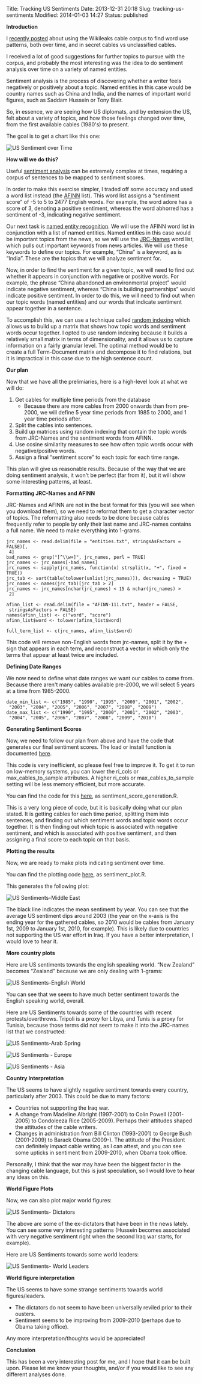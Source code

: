 Title: Tracking US Sentiments
Date: 2013-12-31 20:18
Slug: tracking-us-sentiments
Modified: 2014-01-03 14:27
Status: published


<div class='post'>

<p><strong>Introduction</strong></p> <p>I <a href="http://viksalgorithms.blogspot.com/2012/06/finding-word-use-patterns-in-wikileaks.html">recently posted</a> about using the Wikileaks cable corpus to find word use patterns, both over time, and in secret cables vs unclassified cables.</p> <p>I received a lot of good suggestions for further topics to pursue with the corpus, and probably the most interesting was the idea to do sentiment analysis over time on a variety of named entities.</p> <p>Sentiment analysis is the process of discovering whether a writer feels negatively or positively about a topic. Named entities in this case would be country names such as China and India, and the names of important world figures, such as Saddam Hussein or Tony Blair.</p> <p>So, in essence, we are seeing how US diplomats, and by extension the US, felt about a variety of topics, and how those feelings changed over time, from the first available cables (1980's) to present.</p> <p>The goal is to get a chart like this one:</p> <p><img src="http://1.bp.blogspot.com/-eb2_T1rSN80/T99K6VgXDrI/AAAAAAAAALw/5FoxdSgjQ34/s640/sentiment_teaser.png" alt="US Sentiment over Time"/></p> <!--more--><p><strong>How will we do this?</strong></p> <p>Useful <a href="http://en.wikipedia.org/wiki/Sentiment_analysis">sentiment analysis</a> can be extremely complex at times, requiring a corpus of sentences to be mapped to sentiment scores.</p> <p>In order to make this exercise simpler, I traded off some accuracy and used a word list instead (the <a href="http://www2.imm.dtu.dk/pubdb/views/publication_details.php?id=6010">AFINN</a> list). This word list assigns a “sentiment score” of -5 to 5 to 2477 English words. For example, the word adore has a score of 3, denoting a positive sentiment, whereas the word abhorred has a sentiment of -3, indicating negative sentiment.</p> <p>Our next task is <a href="http://en.wikipedia.org/wiki/Named-entity_recognition">named entity recognition</a>. We will use the AFINN word list in conjunction with a list of named entities. Named entities in this case would be important topics from the news, so we will use the <a href="http://langtech.jrc.it/JRC-Names.html">JRC-Names</a> word list, which pulls out important keywords from news articles. We will use these keywords to define our topics. For example, “China” is a keyword, as is “India”. These are the topics that we will analyze sentiment for.</p> <p>Now, in order to find the sentiment for a given topic, we will need to find out whether it appears in conjunction with negative or positive words. For example, the phrase “China abandoned an environmental project” would indicate negative sentiment, whereas “China is building partnerships” would indicate positive sentiment. In order to do this, we will need to find out when our topic words (named entities) and our words that indicate sentiment appear together in a sentence.</p> <p>To accomplish this, we can use a technique called <a href="http://www.idi.ntnu.no/%7Egamback/teaching/TDT4138/sahlgren05.pdf">random indexing</a> which allows us to build up a matrix that shows how topic words and sentiment words occur together. I opted to use random indexing because it builds a relatively small matrix in terms of dimensionality, and it allows us to capture information on a fairly granular level. The optimal method would be to create a full Term-Document matrix and decompose it to find relations, but it is impractical in this case due to the high sentence count.</p> <p><strong>Our plan</strong></p> <p>Now that we have all the prelimiaries, here is a high-level look at what we will do:</p> <ol><li>Get cables for multiple time periods from the database <ul><li>Because there are more cables from 2000 onwards than from pre-2000, we will define 5 year time periods from 1985 to 2000, and 1 year time periods after.</li></ul></li><li>Split the cables into sentences.</li><li>Build up matrices using random indexing that contain the topic words from JRC-Names and the sentiment words from AFINN.</li><li>Use cosine similarity measures to see how often topic words occur with negative/positive words.</li><li>Assign a final “sentiment score” to each topic for each time range.</li></ol> <p>This plan will give us reasonable results. Because of the way that we are doing sentiment analysis, it won't be perfect (far from it), but it will show some interesting patterns, at least.</p> <p><strong>Formatting JRC-Names and AFINN</strong></p> <p>JRC-Names and AFINN are not in the best format for this (you will see when you download them), so we need to reformat them to get a character vector of topics. The reformatting also needs to be done because cables frequently refer to people by only their last name and JRC-names contains a full name. We need to make everything into 1-grams.</p> <pre><code class="r">jrc_names <- read.delim(file = "entities.txt", stringsAsFactors = FALSE)[, <br /> 4]<br />bad_names <- grep("[^\\w+]", jrc_names, perl = TRUE)<br />jrc_names <- jrc_names[-bad_names]<br />jrc_names <- sapply(jrc_names, function(x) strsplit(x, "+", fixed = TRUE))<br />jrc_tab <- sort(table(tolower(unlist(jrc_names))), decreasing = TRUE)<br />jrc_names <- names(jrc_tab)[jrc_tab > 2]<br />jrc_names <- jrc_names[nchar(jrc_names) < 15 & nchar(jrc_names) > <br /> 2]<br /><br />afinn_list <- read.delim(file = "AFINN-111.txt", header = FALSE, <br /> stringsAsFactors = FALSE)<br />names(afinn_list) <- c("word", "score")<br />afinn_list$word <- tolower(afinn_list$word)<br /><br />full_term_list <- c(jrc_names, afinn_list$word)<br /></code></pre> <p>This code will remove non-English words from jrc-names, split it by the + sign that appears in each term, and reconstruct a vector in which only the terms that appear at least twice are included.</p> <p><strong>Defining Date Ranges</strong></p> <p>We now need to define what date ranges we want our cables to come from. Because there aren't many cables available pre-2000, we will select 5 years at a time from 1985-2000.</p> <pre><code class="r">date_min_list <- c("1985", "1990", "1995", "2000", "2001", "2002", <br /> "2003", "2004", "2005", "2006", "2007", "2008", "2009")<br />date_max_list <- c("1990", "1995", "2000", "2001", "2002", "2003", <br /> "2004", "2005", "2006", "2007", "2008", "2009", "2010")<br /></code></pre> <p><strong>Generating Sentiment Scores</strong></p> <p>Now, we need to follow our plan from above and have the code that generates our final sentiment scores. The load or install function is documented <a href="http://viksalgorithms.blogspot.com/2012/05/loading-andor-installing-packages.html">here</a>.</p> <p>This code is very inefficient, so please feel free to improve it. To get it to run on low-memory systems, you can lower the ri_cols or max_cables_to_sample attributes. A higher ri_cols or max_cables_to_sample setting will be less memory efficient, but more accurate.</p> <p>You can find the code for this <a href="https://gist.github.com/2949153">here</a>, as sentiment_score_generation.R.</p> <p>This is a very long piece of code, but it is basically doing what our plan stated. It is getting cables for each time period, splitting them into sentences, and finding out which sentiment words and topic words occur together. It is then finding out which topic is associated with negative sentiment, and which is associated with positive sentiment, and then assigning a final score to each topic on that basis.</p> <p><strong>Plotting the results</strong></p> <p>Now, we are ready to make plots indicating sentiment over time.</p> <p>You can find the plotting code <a href="https://gist.github.com/2949153">here</a>, as sentiment_plot.R.</p> <p>This generates the following plot:</p> <p><img src="http://4.bp.blogspot.com/-JbjHz9LzzMY/T99OHXQUedI/AAAAAAAAAL8/eHMRiOUgkD0/s640/sentiment_middle_east.png" alt="US Sentiments-Middle East"/></p> <p>The black line indicates the mean sentiment by year. You can see that the average US sentiment dips around 2003 (the year on the x-axis is the ending year for the gathered cables, so 2010 would be cables from January 1st, 2009 to January 1st, 2010, for example). This is likely due to countries not supporting the US war effort in Iraq. If you have a better interpretation, I would love to hear it.</p> <p><strong>More country plots</strong></p> <p>Here are US sentiments towards the english speaking world. “New Zealand” becomes “Zealand” because we are only dealing with 1-grams:</p> <p><img src="http://2.bp.blogspot.com/-8T9mL8zr84U/T99PXxBpyBI/AAAAAAAAAME/p1tPGH7eWsI/s640/sentiment_english_speaking.png" alt="US Sentiments-English World"/></p> <p>You can see that we seem to have much better sentiment towards the English speaking world, overall.</p> <p>Here are US Sentiments towards some of the countries with recent protests/overthrows. Tripoli is a proxy for Libya, and Tunis is a proxy for Tunisia, because those terms did not seem to make it into the JRC-names list that we constructed:</p> <p><img src="http://4.bp.blogspot.com/-ow05OVpSu9A/T99SQockUQI/AAAAAAAAAMU/di5kEdDCzYY/s640/sentiment_aspring.png" alt="US Sentiments-Arab Spring"/></p> <p><img src="http://4.bp.blogspot.com/-w5RjDsJYU9Q/T99XTTmw_tI/AAAAAAAAAMo/JvdZMpklsh0/s640/sentiment_europe.png" alt="US Sentiments - Europe"/></p> <p><img src="http://3.bp.blogspot.com/-tw-E3dT7Lj0/T99ZOfrMJ0I/AAAAAAAAAMw/8unDtARu9Bk/s640/sentiment_asia.png" alt="US Sentiments - Asia"/></p> <p><strong>Country Interpretation</strong></p> <p>The US seems to have slightly negative sentiment towards every country, particularly after 2003. This could be due to many factors:</p> <ul><li>Countries not supporting the Iraq war.</li><li>A change from Madeline Albright (1997-2001) to Colin Powell (2001-2005) to Condoleeza Rice (2005-2009). Perhaps their attitudes shaped the attitudes of the cable writers.</li><li>Changes in administration from Bill Clinton (1993-2001) to George Bush (2001-2009) to Barack Obama (2009-). The attitude of the President can definitely impact cable writing, as I can attest, and you can see some upticks in sentiment from 2009-2010, when Obama took office.</li></ul> <p>Personally, I think that the war may have been the biggest factor in the changing cable language, but this is just speculation, so I would love to hear any ideas on this.</p> <p><strong>World Figure Plots</strong></p> <p>Now, we can also plot major world figures:</p> <p><img src="http://1.bp.blogspot.com/-bhiLFzAHYyE/T99aCQHZ_NI/AAAAAAAAAM4/qU91jurRcB0/s640/sentiment_dictators.png" alt="US Sentiments- Dictators"/></p> <p>The above are some of the ex-dictators that have been in the news lately. You can see some very interesting patterns (Hussein becomes associated with very negative sentiment right when the second Iraq war starts, for example).</p> <p>Here are US Sentiments towards some world leaders:</p> <p><img src="http://2.bp.blogspot.com/-W78qQOClwxw/T99bO0xKakI/AAAAAAAAANA/I-K53tbjbDc/s640/sentiment_worldl.png" alt="US Sentiments- World Leaders"/></p> <p><strong>World figure interpretation</strong></p> <p>The US seems to have some strange sentiments towards world figures/leaders.</p> <ul><li>The dictators do not seem to have been universally reviled prior to their ousters.</li><li>Sentiment seems to be improving from 2009-2010 (perhaps due to Obama taking office).</li></ul> <p>Any more interpretation/thoughts would be appreciated!</p> <p><strong>Conclusion</strong></p> <p>This has been a very interesting post for me, and I hope that it can be built upon. Please let me know your thoughts, and/or if you would like to see any different analyses done.</p></div>


